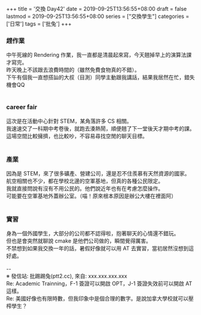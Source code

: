 +++
title = '交換 Day42'
date = 2019-09-25T13:56:55+08:00
draft = false
lastmod = 2019-09-25T13:56:55+08:00
series = ["交換學生"]
categories = ['日常']
tags = ['批兔']
+++
### 趕作業 
中午死線的 Rendering 作業，我一直都是清晨起來寫，今天翹掉早上的演算法課才寫完。<br>
昨天晚上不該跟去浪費時間的（雖然免費食物真的不錯）。<br>
下午有個我一直想搭訕的大叔（目測）同學主動跟我講話，結果我居然在忙，錯失機會QQ<br>
<br>
### career fair 
這次是在活動中心針對 STEM，某角落許多 CS 相關。<br>
我速速交了一科期中考卷後，就跑去湊熱鬧，順便翹了下一堂後天才期中考的課。<br>
這場空間比較擁擠，也比較吵，不容易尋找空閒的聊天目標。<br>
<br>
### 產業 
因為是 STEM，來了很多礦產、營建公司，還是忍不住羨慕有天然資源的國家。<br>
航空相關也不少，都在學校北邊的空軍基地，但真的各種公民限定。<br>
我就直接問說有沒有不用公民的。他們說近年也有在考慮怎麼操作。<br>
可能要在空軍基地外蓋辦公室。（喵！原來根本原因是辦公大樓在裡面阿）<br>
<br>
### 實習 
身為一個外國學生，大部分的公司都不認得啦，抱著聊天的心情還不錯玩。<br>
但也是會突然就聊說 cmake 是他們公司做的，瞬間覺得厲害。<br>
不禁想到如果我交換一年的話，暑假好像就可以用 AT 去實習，當初居然沒想到這好處。<br>
<br>
--<br>
※ 發信站: 批踢踢兔(ptt2.cc), 來自: xxx.xxx.xxx.xxx<br>
Re: Academic Trainning，F-1 簽證可以開啟 OPT，J-1 簽證失效前可以開啟 AT 這樣。<br>
Re: 美國好像也有限時數，但我印象中是個合理的數字。是說加拿大學校就可以壓榨學生？<br>

